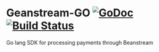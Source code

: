 # Geanstream-GO [![GoDoc](http://img.shields.io/badge/godoc-reference-blue.svg)](http://godoc.org/github.com/Beanstream-DRWP/beanstream-go) [![Build Status](https://travis-ci.org/Beanstream-DRWP/beanstream-go.svg?branch=master)](https://travis-ci.org/Beanstream-DRWP/beanstream-go)
Go lang SDK for processing payments through Beanstream
